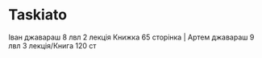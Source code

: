 # Taskiato
Іван джавараш 8 лвл 2 лекція 
Книжка 65 сторінка 
| Артем джавараш 9 лвл 3 лекція/Книга 120 ст